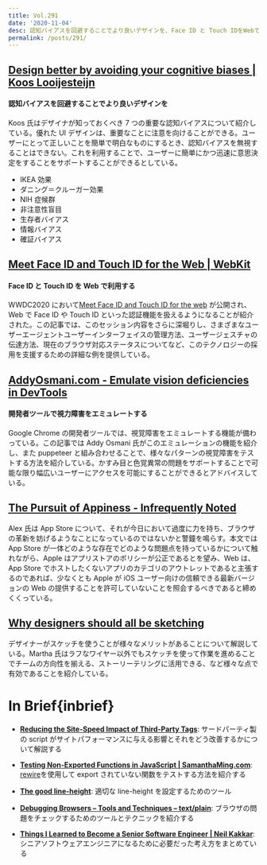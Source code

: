 ```yaml
---
title: Vol.291
date: '2020-11-04'
desc: 認知バイアスを回避することでより良いデザインを、Face ID と Touch IDをWebで利用する、開発者ツールで視力障害をエミュレートする、ほか計10リンク
permalink: /posts/291/
---
```


## [Design better by avoiding your cognitive biases | Koos Looijesteijn](https://www.kooslooijesteijn.net/blog/design-better-avoiding-cognitive-biases)

#### 認知バイアスを回避することでより良いデザインを

Koos 氏はデザイナが知っておくべき 7 つの重要な認知バイアスについて紹介している。優れた UI デザインは、重要なことに注意を向けることができる。ユーザーにとって正しいことを簡単で明白なものにするとき、認知バイアスを無視することはできない。これを利用することで、ユーザーに簡単にかつ迅速に意思決定をすることをサポートすることができるとしている。

- IKEA 効果
- ダニング＝クルーガー効果
- NIH 症候群
- 非注意性盲目
- 生存者バイアス
- 情報バイアス
- 確証バイアス

## [Meet Face ID and Touch ID for the Web | WebKit](https://webkit.org/blog/11312/meet-face-id-and-touch-id-for-the-web/)

#### Face ID と Touch ID を Web で利用する

WWDC2020 において[Meet Face ID and Touch ID for the web](https://developer.apple.com/videos/play/wwdc2020/10670/) が公開され、Web で Face ID や Touch ID といった認証機能を扱えるようになることが紹介された。この記事では、このセッション内容をさらに深堀りし、さまざまなユーザーエージェントユーザーインターフェイスの管理方法、ユーザージェスチャの伝達方法、現在のブラウザ対応ステータスについてなど、このテクノロジーの採用を支援するための詳細な例を提供している。

## [AddyOsmani.com - Emulate vision deficiencies in DevTools](https://addyosmani.com/blog/emulate-vision-deficiencies-devtools/)

#### 開発者ツールで視力障害をエミュレートする

Google Chrome の開発者ツールでは、視覚障害をエミュレートする機能が備わっている。この記事では Addy Osmani 氏がこのエミュレーションの機能を紹介し、また puppeteer と組み合わせることで、様々なパターンの視覚障害をテストする方法を紹介している。かすみ目と色覚異常の問題をサポートすることで可能な限り幅広いユーザーにアクセスを可能にすることができるとアドバイスしている。

## [The Pursuit of Appiness - Infrequently Noted](https://infrequently.org/2020/09/the-pursuit-of-appiness/)

Alex 氏は App Store について、それが今日において過度に力を持ち、ブラウザの革新を妨げるようなことになっているのではないかと警鐘を鳴らす。本文では App Store が一体どのような存在でどのような問題点を持っているかについて触れながら、Apple はアプリストアのポリシーが公正であるとを望み、Web は、App Store でホストしたくないアプリのカテゴリのアウトレットであると主張するのであれば、少なくとも Apple が iOS ユーザー向けの信頼できる最新バージョンの Web の提供することを許可していないことを照会するべきであると締めくくっている。

## [Why designers should all be sketching](https://uxdesign.cc/why-ux-designers-should-all-be-sketching-9f0c56c8645e)

デザイナーがスケッチを使うことが様々なメリットがあることについて解説している。Martha 氏はラフなワイヤー以外でもスケッチを使って作業を進めることでチームの方向性を揃える、ストーリーテリングに活用できる、など様々な点で有効であることを紹介している。

# In Brief{inbrief}

- **[Reducing the Site-Speed Impact of Third-Party Tags](https://andydavies.me/blog/2020/10/02/reducing-the-site-speed-impact-of-third-party-tags/)**: サードパーティ製の script がサイトパフォーマンスに与える影響とそれをどう改善するかについて解説する

- **[Testing Non-Exported Functions in JavaScript | SamanthaMing.com](https://www.samanthaming.com/journal/2-testing-non-exported-functions/)**: [rewire](https://github.com/jhnns/rewire)を使用して export されていない関数をテストする方法を紹介する

- **[The good line-height](https://www.thegoodlineheight.com/)**: 適切な line-height を設定するためのツール

- **[Debugging Browsers – Tools and Techniques – text/plain](https://textslashplain.com/2020/09/29/debugging-browsers-tools-and-techniques/)**: ブラウザの問題をチェックするためのツールとテクニックを紹介する

- **[Things I Learned to Become a Senior Software Engineer | Neil Kakkar](https://neilkakkar.com/things-I-learned-to-become-a-senior-software-engineer.html)**: シニアソフトウェアエンジニアになるために必要だった考え方をまとめている
